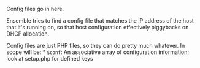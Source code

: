Config files go in here.

Ensemble tries to find a config file that matches the IP address of the host
that it's running on, so that host configuration effectively piggybacks on
DHCP allocation.

Config files are just PHP files, so they can do pretty much whatever. In scope
will be:
    * `$conf`: An associative array of configuration information; look at setup.php for defined keys
